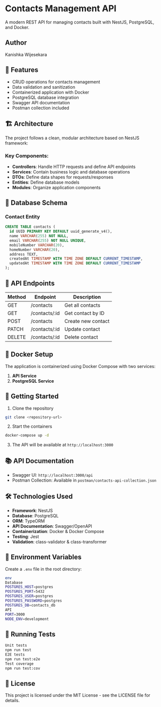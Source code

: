 # Contacts Management API

A modern REST API for managing contacts built with NestJS, PostgreSQL, and Docker.

## Author
Kanishka Wijesekara

## 🚀 Features

- CRUD operations for contacts management
- Data validation and sanitization
- Containerized application with Docker
- PostgreSQL database integration
- Swagger API documentation
- Postman collection included

## 🏗️ Architecture

The project follows a clean, modular architecture based on NestJS framework:


### Key Components:

- **Controllers**: Handle HTTP requests and define API endpoints
- **Services**: Contain business logic and database operations
- **DTOs**: Define data shapes for requests/responses
- **Entities**: Define database models
- **Modules**: Organize application components

## 💾 Database Schema

### Contact Entity

```sql
CREATE TABLE contacts (
  id UUID PRIMARY KEY DEFAULT uuid_generate_v4(),
  name VARCHAR(255) NOT NULL,
  email VARCHAR(255) NOT NULL UNIQUE,
  mobileNumber VARCHAR(20),
  homeNumber VARCHAR(20),
  address TEXT,
  createdAt TIMESTAMP WITH TIME ZONE DEFAULT CURRENT_TIMESTAMP,
  updatedAt TIMESTAMP WITH TIME ZONE DEFAULT CURRENT_TIMESTAMP
);
```


## 🔄 API Endpoints

| Method | Endpoint | Description |
|--------|----------|-------------|
| GET | /contacts | Get all contacts |
| GET | /contacts/:id | Get contact by ID |
| POST | /contacts | Create new contact |
| PATCH | /contacts/:id | Update contact |
| DELETE | /contacts/:id | Delete contact |

## 🐳 Docker Setup

The application is containerized using Docker Compose with two services:

1. **API Service**
2. **PostgreSQL Service**

## 🚀 Getting Started

1. Clone the repository
```bash
git clone <repository-url>
```

2. Start the containers
```bash
docker-compose up -d
```

3. The API will be available at `http://localhost:3000`


## 📚 API Documentation

- Swagger UI: `http://localhost:3000/api`
- Postman Collection: Available in `postman/contacts-api-collection.json`

## 🛠️ Technologies Used

- **Framework**: NestJS
- **Database**: PostgreSQL
- **ORM**: TypeORM
- **API Documentation**: Swagger/OpenAPI
- **Containerization**: Docker & Docker Compose
- **Testing**: Jest
- **Validation**: class-validator & class-transformer

## 📝 Environment Variables

Create a `.env` file in the root directory:

```bash
env
Database
POSTGRES_HOST=postgres
POSTGRES_PORT=5432
POSTGRES_USER=postgres
POSTGRES_PASSWORD=postgres
POSTGRES_DB=contacts_db
API
PORT=3000
NODE_ENV=development
```

## 🧪 Running Tests

```bash
Unit tests
npm run test
E2E tests
npm run test:e2e
Test coverage
npm run test:cov
```
## 📄 License

This project is licensed under the MIT License - see the LICENSE file for details.